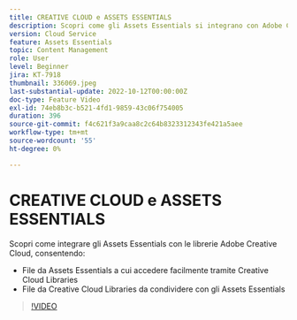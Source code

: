 ```yaml
---
title: CREATIVE CLOUD e ASSETS ESSENTIALS
description: Scopri come gli Assets Essentials si integrano con Adobe Creative Cloud.
version: Cloud Service
feature: Assets Essentials
topic: Content Management
role: User
level: Beginner
jira: KT-7918
thumbnail: 336069.jpeg
last-substantial-update: 2022-10-12T00:00:00Z
doc-type: Feature Video
exl-id: 74eb8b3c-b521-4fd1-9859-43c06f754005
duration: 396
source-git-commit: f4c621f3a9caa8c2c64b8323312343fe421a5aee
workflow-type: tm+mt
source-wordcount: '55'
ht-degree: 0%

---
```


# CREATIVE CLOUD e ASSETS ESSENTIALS

Scopri come integrare gli Assets Essentials con le librerie Adobe Creative Cloud, consentendo:

+ File da Assets Essentials a cui accedere facilmente tramite Creative Cloud Libraries
+ File da Creative Cloud Libraries da condividere con gli Assets Essentials

>[!VIDEO](https://video.tv.adobe.com/v/336069?quality=12&learn=on)
